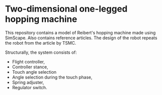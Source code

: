 # Two-dimensional one-legged hopping machine

 This repository contains a model of Reibert's hopping machine made using SimScape. 
 Also contains reference articles. The design of the robot repeats the robot from the article by TSMC.
 
Structurally, the system consists of:
- Flight controller,
- Controller stance,
- Touch angle selection
- Angle selection during the touch phase,
- Spring adjuster,
- Regulator switch.



